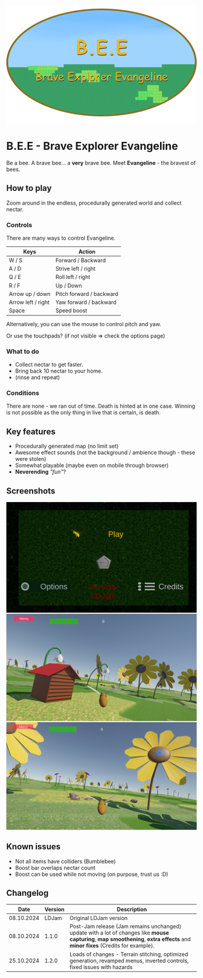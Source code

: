 ![Title](https://github.com/Pentaworks-Group/ldjam56/blob/main/Data/Titel.png?raw=true)

# B.E.E - Brave Explorer Evangeline

Be a bee. A brave bee... a **very** brave bee.
Meet **Evangeline** - the bravest of bees.

## How to play

Zoom around in the endless, procedurally generated world and collect nectar.

### Controls

There are many ways to control Evangeline.

|       Keys         |  Action                       
|----------------|----------
| W / S |  Forward / Backward
| A / D |  Strive left / right
| Q / E |  Roll left / right
| R / F |  Up / Down
| Arrow up / down|  Pitch forward / backward
| Arrow left / right|  Yaw forward / backward
| Space | Speed boost  

Alternatively, you can use the mouse to control pitch and yaw.

Or use the touchpads? (if not visible => check the options page)

### What to do

* Collect nectar to get faster.
* Bring back 10 nectar to your home. 
* (rinse and repeat)

### Conditions
There are none - we ran out of time.
Death is hinted at in one case.
Winning is not possible as the only thing in live that is certain, is death.

## Key features

* Procedurally generated map (no limit set)
* Awesome effect sounds (not the background / ambience though - these were stolen)
* Somewhat playable (maybe even on mobile through browser)
* **Neverending** *"fun"*?

## Screenshots

![Main menu](https://github.com/Pentaworks-Group/ldjam56/blob/main/Data/Screen3.png?raw=true)
![Playing field 1](https://github.com/Pentaworks-Group/ldjam56/blob/main/Data/Screen.png?raw=true)
![Playing field 2](https://github.com/Pentaworks-Group/ldjam56/blob/main/Data/Screen2.png?raw=true)

## Known issues

* Not all items have colliders (Bumblebee)
* Boost bar overlaps nectar count
* Boost can be used while not moving (on purpose, trust us :D)

## Changelog


|     Date   | Version | Description
|------------|---------|------------
| 08.10.2024 | LDJam   | Original LDJam version
| 08.10.2024 | 1.1.0   | Post-Jam release (Jam remains unchanged) update with a lot of changes like **mouse capturing**, **map smoothening**, **extra effects** and **minor fixes** (Credits for example).
| 25.10.2024 | 1.2.0   | Loads of changes - Terrain stitching, optimized generation, revamped menus, inverted controls, fixed issues with hazards
